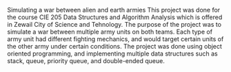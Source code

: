 Simulating a war between alien and earth armies
This project was done for the course CIE 205 Data Structures and Algorithm Analysis which is offered in Zewail City of Science and Tehnology. The purpose of the project was to simulate a war between multiple army units on both teams. Each type of army unit had different fighting mechanics, and would target certain units of the other army under certain conditions. The project was done using object oriented programming, and implementing multiple data structures such as stack, queue, priority queue, and double-ended queue.
